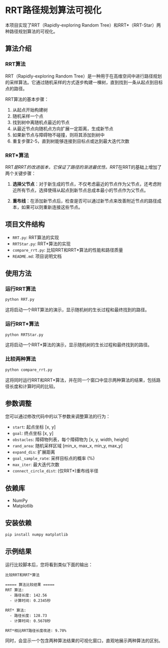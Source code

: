 # RRT路径规划算法可视化

本项目实现了RRT（Rapidly-exploring Random Tree）和RRT*（RRT-Star）两种路径规划算法的可视化。

## 算法介绍

### RRT算法

RRT（Rapidly-exploring Random Tree）是一种用于在高维空间中进行路径规划的采样算法。它通过随机采样的方式逐步构建一棵树，直到找到一条从起点到目标点的路径。

RRT算法的基本步骤：
1. 从起点开始构建树
2. 随机采样一个点
3. 找到树中离随机点最近的节点
4. 从最近节点向随机点方向扩展一定距离，生成新节点
5. 如果新节点与障碍物不碰撞，则将其添加到树中
6. 重复步骤2-5，直到树能够连接到目标点或达到最大迭代次数

### RRT*算法

RRT*是RRT的改进版本，它保证了路径的渐进最优性。RRT*在RRT的基础上增加了两个关键步骤：

1. **选择父节点**：对于新生成的节点，不仅考虑最近的节点作为父节点，还考虑附近所有节点，选择使得从起点到新节点总成本最小的节点作为父节点。

2. **重布线**：在添加新节点后，检查是否可以通过新节点来改善附近节点的路径成本，如果可以则重新连接这些节点。

## 项目文件结构

- `RRT.py`: RRT算法的实现
- `RRTStar.py`: RRT*算法的实现
- `compare_rrt.py`: 比较RRT和RRT*算法的性能和路径质量
- `README.md`: 项目说明文档

## 使用方法

### 运行RRT算法

```python
python RRT.py
```

这将启动一个RRT算法的演示，显示随机树的生长过程和最终找到的路径。

### 运行RRT*算法

```python
python RRTStar.py
```

这将启动一个RRT*算法的演示，显示随机树的生长过程和最终找到的路径。

### 比较两种算法

```python
python compare_rrt.py
```

这将同时运行RRT和RRT*算法，并在同一个窗口中显示两种算法的结果，包括路径长度和计算时间的比较。

## 参数调整

您可以通过修改代码中的以下参数来调整算法的行为：

- `start`: 起点坐标 [x, y]
- `goal`: 终点坐标 [x, y]
- `obstacles`: 障碍物列表，每个障碍物为 [x, y, width, height]
- `rand_area`: 随机采样区域 [min_x, max_x, min_y, max_y]
- `expand_dis`: 扩展距离
- `goal_sample_rate`: 采样目标点的概率 (%)
- `max_iter`: 最大迭代次数
- `connect_circle_dist`: (仅RRT*)重布线半径

## 依赖库

- NumPy
- Matplotlib

## 安装依赖

```bash
pip install numpy matplotlib
```

## 示例结果

运行比较脚本后，您将看到类似下面的输出：

```
比较RRT和RRT*算法

===== 算法比较结果 =====
RRT 算法:
  - 路径长度: 142.56
  - 计算时间: 0.2345秒

RRT* 算法:
  - 路径长度: 128.73
  - 计算时间: 0.5678秒

RRT*相比RRT路径长度改进: 9.70%
```

同时，会显示一个包含两种算法结果的可视化窗口，直观地展示两种算法的区别。 